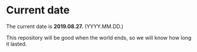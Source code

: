 # Current date

The current date is **2019.08.27.** (YYYY.MM.DD.)

This repository will be good when the world ends, so we will know how long it lasted.